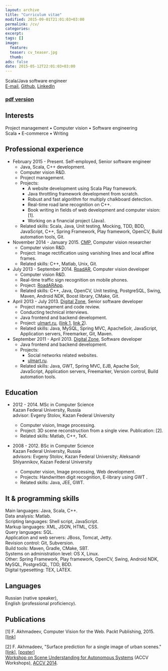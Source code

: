 ```yaml
---
layout: archive
title: "Curriculum vitae"
modified: 2015-09-01T21:01:03+03:00
permalink: /cv/
categories:
excerpt:
tags: []
image:
  feature:
  teaser: cv_teaser.jpg
  thumb:
ads: false
date: 2015-05-12T22:01:03+03:00
---
```


Scala/Java software engineer  
[E-mail], [Github], [LinkedIn]

### [pdf version](/cv.pdf)

## Interests
Project management • Computer vision • Software engineering  
Scala • E-commerce • Writing

## Professional experience
* February 2015 - Present. Self-employed, Senior software engineer
  - Java, Scala, C++ development.
  - Computer vision R&D.
  - Project management.
  - Projects:
    + A website development using Scala Play framework.
    + Java throttling framework development from scratch.
    + Robust and fast algorithm for multiply chalkboard detection.
    + Real-time road lane recognition on C++.
    + Book writing in fields of web development and computer vision: [1].
    + Working on a financial project (Java).
  - Related skills: Scala, Java, Unit testing, Mocking, TDD, BDD, JavaScript, C++, Spring Framework, Play framework, OpenCV, Build automation tools, Git.
* November 2014 - January 2015. [CMP], Computer vision researcher
  - Computer vision R&D.
  - Project: Image rectification using vanishing lines and local affine frames.
  - Related skills: C++, Matlab, Unix, Git.
* July 2013 - September 2014. [RoadAR], Computer vision developer
  - Computer vision R&D.
  - Real-time traffic sign recognition on mobile phones.
  - Project: [RoadARApp](https://play.google.com/store/apps/details?id=ru.roadar.android).
  - Related skills: C++, Java, OpenCV, Unit testing, PostgreSQL, Swing, Maven, Android NDK, Boost library, CMake, Git.
* April 2013 - July 2013. [Digital Zone], Senior software developer
  - Project management and code review.
  - Conducting technical interviews.
  - Java frontend and backend development.
  - Project: [ulmart.ru], ([link 1](http://dz.ru/portfolio/clients/ulmart/release_1-0/), [link 2](http://dz.ru/portfolio/clients/ulmart/release_2-0)).
  - Related skills: Java, MySQL, Spring MVC, ApacheSolr, JavaScript, Application servers, Freemarker, Git, Maven.
* September 2011 - April 2013. [Digital Zone], Software developer
  - Java frontend and backend development.
  - Projects:
    + Social networks related websites.
    + [ulmart.ru].
  - Related skills: Java, GWT, Spring MVC, EJB, Apache Solr, JavaScript, Application servers, Freemarker, Version control, Build automation tools.

## Education
* 2012 - 2014. MSc in Computer Science  
Kazan Federal University, Russia  
advisor: Evgeny Stolov, Kazan Federal University  
  - Computer vision, Image processing.
  - Project: 3D scene reconstruction from a single view. Publication: [2].
  - Related skills: Matlab, C++, TeX.

* 2008 - 2012. BSc in Computer Science  
Kazan Federal University, Russia  
advisors: Evgeny Stolov, Kazan Federal University; Aleksandr Shlyannikov, Kazan Federal University
  - Computer vision, Image processing, Web development.
  - Projects: Handwritten digit recognition, E-library using GWT .
  - Related skills: Java, JEE, GWT.

## It & programming skills
Main languages: Java, Scala, C++.  
Data analysis: Matlab.  
Scripting languages: Shell script, JavaScript.  
Markup languages: XML, JSON, HTML, CSS.  
Query languages: SQL.  
Application and web servers: JBoss, Tomcat, Jetty.  
Revision control: Git, Subversion.  
Build tools: Maven, Gradle, CMake, SBT.  
Systems on administration level: OS X, Linux.  
Other: Spring Framework, Play framework, OpenCV, Swing, Android NDK, MySQL, PostgreSQL, TDD, BDD.  
Digital typesetting: TEX, LATEX.

## Languages
Russian (native speaker),  
English (professional proficiency).

## Publications
[1] F. Akhmadeev, Computer Vision for the Web. Packt Publishing, 2015. [[link]](https://www.packtpub.com/web-development/computer-vision-web)

[2] F. Akhmadeev, "Surface prediction for a single image of urban scenes." [[link]](http://dx.doi.org/10.1007/978-3-319-16628-5_27), [[poster]](/content/surface-prediction/poster.pdf)  
[Workshop on Scene Understanding for Autonomous Systems](http://www.cvc.uab.es/adas/suas2014/) (ACCV Workshops), [ACCV 2014](http://www.accv2014.org).

[E-mail]: mailto:foat.akhmadeev@gmail.com
[Github]: https://github.com/foat
[LinkedIn]: https://linkedin.com/in/akhmadeevfoat

[CMP]: http://cmp.felk.cvut.cz
[RoadAR]: http://roadar.ru
[Digital Zone]: http://dz.ru
[ulmart.ru]: http://www.ulmart.ru
